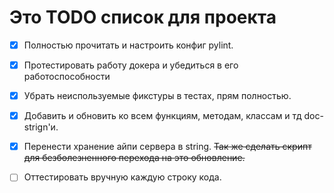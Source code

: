 # Это TODO список для проекта

- [x] Полностью прочитать и настроить конфиг pylint.

- [x] Протестировать работу докера и убедиться в его работоспособности

- [x] Убрать неиспользуемые фикстуры в тестах, прям полностью.

- [x] Добавить и обновить ко всем функциям, методам, классам и тд doc-strign'и.

- [x] Перенести хранение айпи сервера в string. ~~Так же сделать скрипт для безболезненного перехода на это обновление.~~

- [ ] Оттестировать вручную каждую строку кода.
